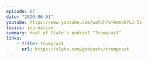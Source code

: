 ```yaml
---
episode: 67
date: "2020-06-01"
youtube: https://www.youtube.com/watch?v=6mKxbYLi-5c
topics: journalism
summary: Host of Slate's podcast "Trumpcast"
links:
    - title: Trumpcast
      url: https://slate.com/podcasts/trumpcast
---
```

